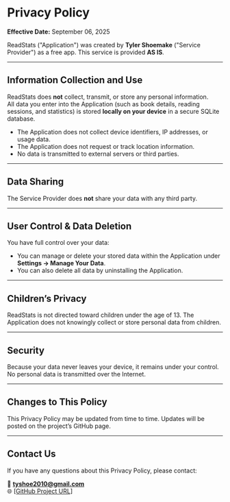 # Privacy Policy

**Effective Date:** September 06, 2025  

ReadStats ("Application") was created by **Tyler Shoemake** ("Service Provider") as a free app. This service is provided **AS IS**.

---

## Information Collection and Use
ReadStats does **not** collect, transmit, or store any personal information.  
All data you enter into the Application (such as book details, reading sessions, and statistics) is stored **locally on your device** in a secure SQLite database.  

- The Application does not collect device identifiers, IP addresses, or usage data.  
- The Application does not request or track location information.  
- No data is transmitted to external servers or third parties.  

---

## Data Sharing
The Service Provider does **not** share your data with any third party.  

---

## User Control & Data Deletion
You have full control over your data:  
- You can manage or delete your stored data within the Application under **Settings → Manage Your Data**.  
- You can also delete all data by uninstalling the Application.  

---

## Children’s Privacy
ReadStats is not directed toward children under the age of 13. The Application does not knowingly collect or store personal data from children.  

---

## Security
Because your data never leaves your device, it remains under your control. No personal data is transmitted over the Internet.  

---

## Changes to This Policy
This Privacy Policy may be updated from time to time. Updates will be posted on the project’s GitHub page.  

---

## Contact Us
If you have any questions about this Privacy Policy, please contact:  

📧 **tyshoe2010@gmail.com**  
🌐 [[GitHub Project URL]](https://github.com/tyshoe/ReadStats)
